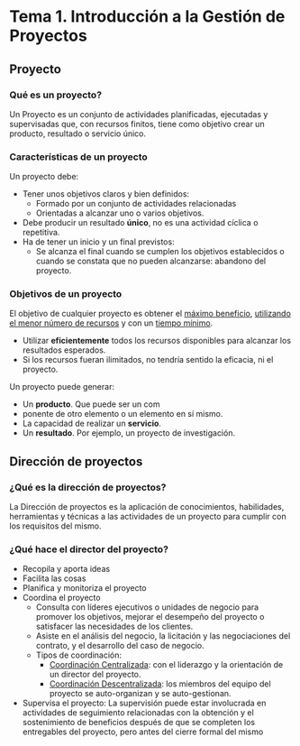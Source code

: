 # Tema 1. Introducción a la Gestión de Proyectos

## **Proyecto**

### Qué es un proyecto?

Un Proyecto es un conjunto de actividades planificadas, ejecutadas y supervisadas que, con recursos finitos, tiene como objetivo crear un producto, resultado o servicio único.

### Características de un proyecto

Un proyecto debe:

+ Tener unos objetivos claros y bien definidos:
  + Formado por un conjunto de actividades relacionadas
  + Orientadas a alcanzar uno o varios objetivos.
+ Debe producir un resultado **único**, no es una actividad cíclica o repetitiva.
+ Ha de tener un inicio y un final previstos:
  + Se alcanza el final cuando se cumplen los objetivos establecidos o cuando se constata que no pueden alcanzarse: abandono del proyecto.

### Objetivos de un proyecto

El objetivo de cualquier proyecto es obtener el <u>máximo beneficio</u>, <u>utilizando el menor número de recursos</u> y con un <u>tiempo mínimo</u>.

+ Utilizar **eficientemente** todos los recursos disponibles para alcanzar los resultados esperados.
+ Si los recursos fueran ilimitados, no tendría sentido la eficacia, ni el proyecto.

Un proyecto puede generar:

+ Un **producto**. Que puede ser un com
+ ponente de otro elemento o un elemento en sí mismo.
+ La capacidad de realizar un **servicio**.
+ Un **resultado**. Por ejemplo, un proyecto de investigación.

## Dirección de proyectos

### ¿Qué es la dirección de proyectos?

La Dirección de proyectos es la aplicación de conocimientos, habilidades, herramientas y técnicas a las actividades de un proyecto para cumplir con los requisitos del mismo.

### ¿Qué hace el director del proyecto?

+ Recopila y aporta ideas
+ Facilita las cosas
+ Planifica y monitoriza el proyecto
+ Coordina el proyecto
  + Consulta con líderes ejecutivos o unidades de negocio para promover los objetivos, mejorar el desempeño del proyecto o satisfacer las necesidades de los clientes.
  + Asiste en el análisis del negocio, la licitación y las negociaciones del contrato, y el desarrollo del caso de negocio.
  + Tipos de coordinación:
    + <u>Coordinación Centralizada</u>: con el liderazgo y la orientación de un director del proyecto.
    + <u>Coordinación Descentralizada</u>: los miembros del equipo del proyecto se auto-organizan y se auto-gestionan.
+ Supervisa el proyecto: La supervisión puede estar involucrada en actividades de seguimiento relacionadas con la obtención y el sostenimiento de beneficios después de que se completen los entregables del proyecto, pero antes del cierre formal del mismo
